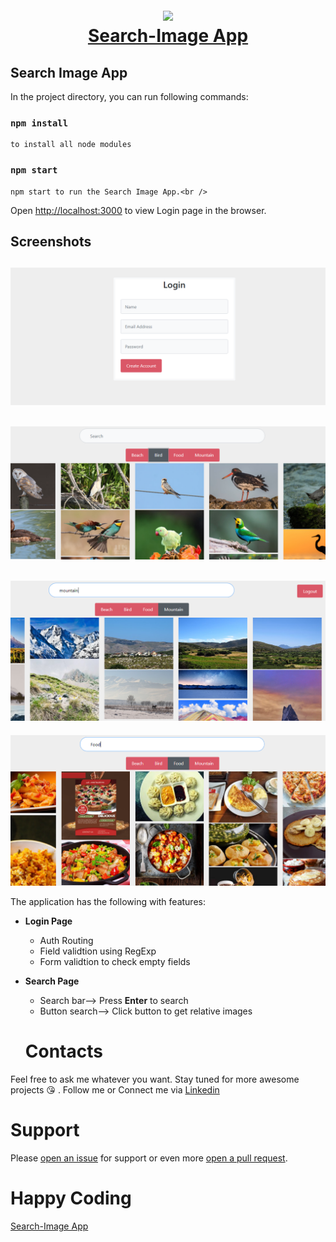 <h1 align="center">
  <br>
    <img width="150" src="https://cdn4.iconfinder.com/data/icons/logos-3/600/React.js_logo-512.png">
  <br>
  <a href="https://vikram-choudhary.github.io/deploy-searchforimage/">Search-Image App</a>
  <br>
</h1>

## Search Image App

In the project directory, you can run following commands:

### `npm install`

    to install all node modules

### `npm start`

    npm start to run the Search Image App.<br />

Open [http://localhost:3000](http://localhost:3000) to view Login page in the browser.

Screenshots
--------------
![image](https://github.com/Vikram-Choudhary/SearchForImage/blob/master/src/ScreenShots/screenshot1.PNG)
--------------
![image](https://github.com/Vikram-Choudhary/SearchForImage/blob/master/src/ScreenShots/screenshot2.PNG)
--------------
![image](https://github.com/Vikram-Choudhary/SearchForImage/blob/master/src/ScreenShots/screenshot3.PNG)
--------------
![image](https://github.com/Vikram-Choudhary/SearchForImage/blob/master/src/ScreenShots/screenshot4.PNG)

The application has the following with features:

- **Login Page**
  - Auth Routing
  - Field validtion using RegExp
  - Form validtion to check empty fields
- **Search Page**
  - Search bar--> Press **Enter** to search
  - Button search--> Click button to get relative images
  
   # Contacts
Feel free to ask me whatever you want. Stay tuned for more awesome projects :kissing_heart: . Follow me or Connect me via <a href="https://www.linkedin.com/in/choudhary-vikram/">Linkedin<a/>

# Support
Please [open an issue](https://github.com/Vikram-Choudhary/SearchForImage/issues) for support or even more [open a pull request](https://github.com/Vikram-Choudhary/SearchForImage/pulls).

# Happy Coding
<a href="https://vikram-choudhary.github.io/deploy-searchforimage/">Search-Image App</a>

